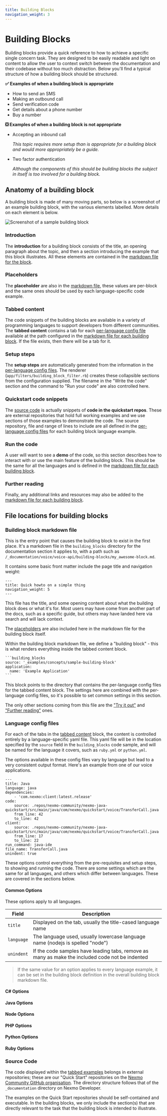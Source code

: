 ```yaml
---
title: Building Blocks
navigation_weight: 3
---
```


# Building Blocks

Building blocks provide a quick reference to how to achieve a specific single concern task. They are designed to be easily readable and light on content to allow the user to context switch between the documentation and their codebase without too much distraction. Below you'll find a typical structure of how a building block should be structured.

**✅ Examples of when a building block is appropriate**

- How to send an SMS
- Making an outbound call
- Send verification code
- Get details about a phone number
- Buy a number

**❎ Examples of when a building block is not appropriate**

- Accepting an inbound call

    *This topic requires more setup than is appropriate for a building block and would more appropriately be a guide.*

- Two factor authentication

    *Although the components of this should be building blocks the subject in itself is too involved for a building block.*

## Anatomy of a building block

A building block is made of many moving parts, so below is a screenshot of an example building block, with the various elements labelled.  More details on each element is below.

![Screenshot of a sample building block](/assets/images/contributing/building-block-anatomy.png)

### Introduction

The **introduction** for a building block consists of the title, an opening paragraph about the topic, and then a section introducing the example that this block illustrates.  All these elements are contained in the [markdown file for the block](#building-block-markdown-file).

### Placeholders 

The **placeholder** are also in the [markdown file](#building-block-markdown-file), these values are per-block and the same ones should be used by each language-specific code example.

### Tabbed content

The code snippets of the building blocks are available in a variety of programming languages to support developers from different communities.  The **tabbed content** contains a tab for each [per-language config file](#language-config-files) available at the path configured in the [markdown file for each building block](#building-block-markdown-file).  If the file exists, then there will be a tab for it.

### Setup steps

The **setup steps** are automatically generated from the information in the [per-language config files](#language-config-files).  The renderer (`app/filters/building_block_filter.rb`) creates these collapsible sections from the configuration supplied.  The filename in the "Write the code" section and the command to "Run your code" are also controlled here.

### Quickstart code snippets

The [source code](#source-code) is actually snippets of **code in the quickstart repos**.  These are external repositories that hold full working examples and we use sections of those examples to demonstrate the code.  The source repository, file and range of lines to include are all defined in the [per-language config files](#language-config-files) for each building block language example.

### Run the code

A user will want to see a **demo** of the code, so this section describes how to interact with or use the main feature of the building block.  This should be the same for all the languages and is defined in the [markdown file for each building block](#building-block-markdown-file).

### Further reading

Finally, any additional links and resources may also be added to the [markdown file for each building block](#building-block-markdown-file). 

## File locations for building blocks

### Building block markdown file

This is the entry point that causes the building block to exist in the first place.  It's a markdown file in the `building_blocks` directory for the documentation section it applies to, with a path such as `/_documentation/voice/voice-api/building-blocks/my_awesome-block.md`.

It contains some basic front matter include the page title and navigation weight:

```
---
title: Quick howto on a simple thing
navigation_weight: 5
---
```

This file has the title, and some opening content about what the building block does or what it's for.  Most users may have come from another part of the docs, such as a specific guide, but others may have landed here via search and will lack context.

The [placeholders](#placeholders) are also included here in the markdown file for the building block itself.

Within the building block markdown file, we define a "building block" - this is what renders everything inside the tabbed content block.

````
```building_blocks
source: '_examples/concepts/sample-building-block'
application:
  name: 'Example Application'
```
````

This block points to the directory that contains the per-language config files for the tabbed content block.  The settings here are combined with the per-language config files, so it's possible to set common settings in this section.

The only other sections coming from this file are the ["Try it out"](#run-the-code) and ["Further reading"](#further-reading) ones.

### Language config files

For each of the tabs in the [tabbed content](#tabbed-content) block, the content is controlled entirely by a language-specific yaml file.  This yaml file will be in the location specified by the `source` field in the `building_blocks` code sample, and will be named for the language it covers, such as `ruby.yml` or `python.yml`.

The options available in these config files vary by language but lead to a very consistent output format.  Here's an example from one of our voice applications.

```
---
title: Java
language: java
dependencies:
    - 'com.nexmo:client:latest.release'
code:
    source: .repos/nexmo-community/nexmo-java-quickstart/src/main/java/com/nexmo/quickstart/voice/TransferCall.java
    from_line: 42
    to_line: 42
client:
    source: .repos/nexmo-community/nexmo-java-quickstart/src/main/java/com/nexmo/quickstart/voice/TransferCall.java
    from_line: 17
    to_line: 22
run_command: java-ide
file_name: TransferCall.java
unindent: true
```

These options control everything from the pre-requisites and setup steps, to showing and running the code.  There are some settings which are the same for all languages, and others which differ between languages.  These are covered in the sections below.

#### Common Options

These options apply to all languages.

Field | Description 
-- | -- 
`title` | Displayed on the tab, usually the title-cased language name
`language` | The language used, usually lowercase language name (nodejs is spelled "node")
`unindent` | If the code samples have leading tabs, remove as many as make the included code not be indented

> If the same value for an option applies to every language example, it can be set in the building block definition in the overall building block markdown file.

#### C# Options

#### Java Options

#### Node Options

#### PHP Options

#### Python Options

#### Ruby Options

### Source Code

The code displayed within the [tabbed examples](#tabbed-content) belongs in external repositories; these are our "Quick Start" repositories on the [Nexmo Community GitHub organisation](https://github.com/nexmo-community).  The directory structure follows that of the `_documentation` directory on Nexmo Developer.

The examples on the Quick Start repositories should be self-contained and executable.  In the building blocks, we only include the section(s) that are directly relevant to the task that the building block is intended to illustrate.



